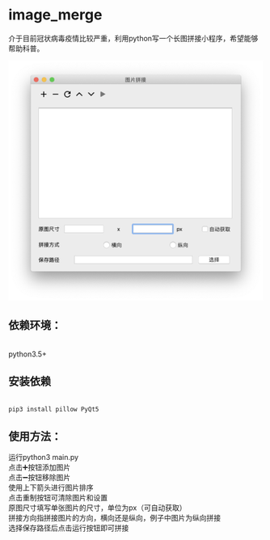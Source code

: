 # image_merge
介于目前冠状病毒疫情比较严重，利用python写一个长图拼接小程序，希望能够帮助科普。

![screenshot](https://github.com/hitechbeijing/image_merge/blob/master/screenshot.png?raw=true)






## 依赖环境：
<br/>
python3.5+

## 安装依赖
```shell

pip3 install pillow PyQt5

```

## 使用方法：<br/>
运行python3 main.py<br/>
点击➕按钮添加图片<br/>
点击➖按钮移除图片<br/>
使用上下箭头进行图片排序<br/>
点击重制按钮可清除图片和设置<br/>
原图尺寸填写单张图片的尺寸，单位为px（可自动获取）<br/>
拼接方向指拼接图片的方向，横向还是纵向，例子中图片为纵向拼接<br/>
选择保存路径后点击运行按钮即可拼接<br/>
